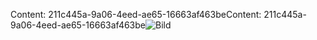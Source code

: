 <span data-ttu-id="9c4c8-101">Content: 211c445a-9a06-4eed-ae65-16663af463be</span><span class="sxs-lookup"><span data-stu-id="9c4c8-101">Content: 211c445a-9a06-4eed-ae65-16663af463be</span></span>![Bild](ba24e819-d50d-4555-845c-dff534198c3d.png)
